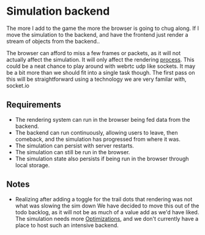 
# Simulation backend

The more I add to the game the more the browser is going to chug along.
If I move the simulation to the backend, and have the frontend just render a stream of objects from the backend..

The browser can afford to miss a few frames or packets,
as it will not actually affect the simulation. It will only
affect the rendering [process](../process.md).
This could be a neat chance to play around with webrtc udp like sockets.
It may be a bit more than we should fit into a single task though.
The first pass on this will be straightforward using a technology we are very familar with, socket.io

## Requirements

- The rendering system can run in the browser being fed data from the backend.
- The backend can run continuously, allowing users to leave,
  then comeback, and the simulation has progressed from where it was.
- The simulation can persist with server restarts.
- The simulation can still be run in the browser.
- The simulation state also persists if being run in the browser through local storage.


## Notes

  - Realizing after adding a toggle for the trail dots that rendering was not what was slowing the sim down
We have decided to move this out of the todo backlog, as it will not be as much of a value add as we'd 
have liked. The simulation needs more [Optimizations](tasks/Optimizations.md), and we don't currently have a place to host such an intensive backend.